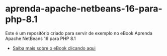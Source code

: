 # aprenda-apache-netbeans-16-para-php-8.1

Este é um repositório criado para servir de exemplo no eBook Aprenda Apache NetBeans 16 para PHP 8.1

* [Saiba mais sobre o eBook clicando aqui](https://aprendanetbeans.github.io)
